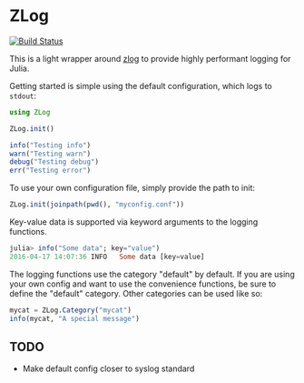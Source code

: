 ZLog
====
[![Build Status](https://travis-ci.org/tmlbl/ZLog.jl.svg?branch=master)](https://travis-ci.org/tmlbl/ZLog.jl)

This is a light wrapper around [zlog](http://hardysimpson.github.io/zlog/) to
provide highly performant logging for Julia.

Getting started is simple using the default configuration, which logs to `stdout`:

```julia
using ZLog

ZLog.init()

info("Testing info")
warn("Testing warn")
debug("Testing debug")
err("Testing error")
```

To use your own configuration file, simply provide the path to init:

```julia
ZLog.init(joinpath(pwd(), "myconfig.conf"))
```

Key-value data is supported via keyword arguments to the logging functions.

```julia
julia> info("Some data"; key="value")
2016-04-17 14:07:36 INFO   Some data [key=value]
```

The logging functions use the category "default" by default. If you are using
your own config and want to use the convenience functions, be sure to define the
"default" category. Other categories can be used like so:

```julia
mycat = ZLog.Category("mycat")
info(mycat, "A special message")
```

## TODO
* Make default config closer to syslog standard
